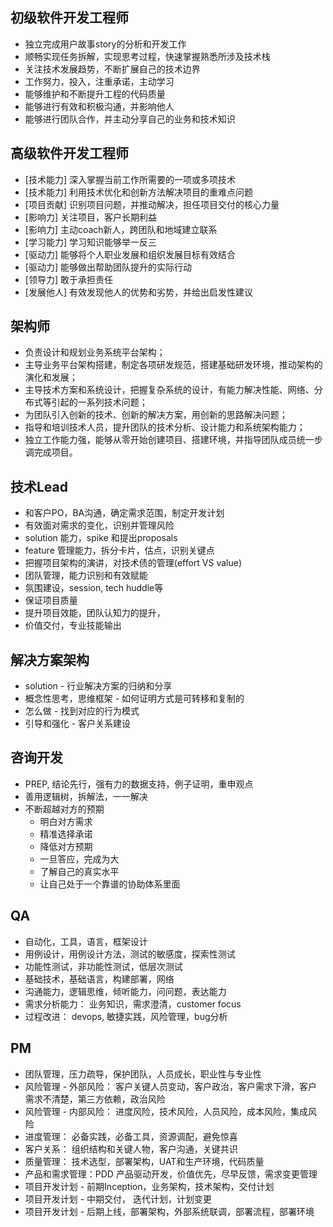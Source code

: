 ## 初级软件开发工程师

* 独立完成用户故事story的分析和开发工作
* 顺畅实现任务拆解，实现思考过程，快速掌握熟悉所涉及技术栈
* 关注技术发展趋势，不断扩展自己的技术边界
* 工作努力，投入，注重承诺，主动学习
* 能够维护和不断提升工程的代码质量
* 能够进行有效和积极沟通，并影响他人
* 能够进行团队合作，并主动分享自己的业务和技术知识

## 高级软件开发工程师

* [技术能力] 深入掌握当前工作所需要的一项或多项技术
* [技术能力] 利用技术优化和创新方法解决项目的重难点问题
* [项目贡献] 识别项目问题，并推动解决，担任项目交付的核心力量
* [影响力] 关注项目，客户长期利益
* [影响力] 主动coach新人，跨团队和地域建立联系
* [学习能力] 学习知识能够举一反三
* [驱动力] 能够将个人职业发展和组织发展目标有效结合
* [驱动力] 能够做出帮助团队提升的实际行动
* [领导力] 敢于承担责任
* [发展他人] 有效发现他人的优势和劣势，并给出启发性建议

## 架构师

* 负责设计和规划业务系统平台架构；
* 主导业务平台架构搭建，制定各项研发规范，搭建基础研发环境，推动架构的演化和发展；
* 主导技术方案和系统设计，把握复杂系统的设计，有能力解决性能、网络、分布式等引起的一系列技术问题；
* 为团队引入创新的技术、创新的解决方案，用创新的思路解决问题；
* 指导和培训技术人员，提升团队的技术分析、设计能力和系统架构能力；
* 独立工作能力强，能够从零开始创建项目、搭建环境，并指导团队成员统一步调完成项目。

## 技术Lead

* 和客户PO，BA沟通，确定需求范围，制定开发计划
* 有效面对需求的变化，识别并管理风险
* solution 能力，spike 和提出proposals
* feature 管理能力，拆分卡片，估点，识别关键点
* 把握项目架构的演讲，对技术债的管理(effort VS value)
* 团队管理，能力识别和有效赋能
* 氛围建设，session, tech huddle等
* 保证项目质量
* 提升项目效能，团队认知力的提升，
* 价值交付，专业技能输出

## 解决方案架构

* solution  -   行业解决方案的归纳和分享
* 概念性思考，思维框架 - 如何证明方式是可转移和复制的
* 怎么做 - 找到对应的行为模式
* 引导和强化 -  客户关系建设

## 咨询开发

* PREP,   结论先行，强有力的数据支持，例子证明，重申观点
* 善用逻辑树，拆解法，一一解决
* 不断超越对方的预期
  * 明白对方需求
  * 精准选择承诺
  * 降低对方预期
  * 一旦答应，完成为大
  * 了解自己的真实水平
  * 让自己处于一个靠谱的协助体系里面

## QA

* 自动化，工具，语言，框架设计
* 用例设计，用例设计方法，测试的敏感度，探索性测试
* 功能性测试，非功能性测试，低层次测试
* 基础技术，基础语言，构建部署，网络
* 沟通能力，逻辑思维，倾听能力，问问题，表达能力
* 需求分析能力： 业务知识，需求澄清，customer focus
* 过程改进： devops,  敏捷实践，风险管理，bug分析

## PM

* 团队管理，压力疏导，保护团队，人员成长，职业性与专业性
* 风险管理 - 外部风险： 客户关键人员变动，客户政治，客户需求下滑，客户需求不清楚，第三方依赖，政治风险
* 风险管理 - 内部风险： 进度风险，技术风险，人员风险，成本风险，集成风险
* 进度管理： 必备实践，必备工具，资源调配，避免惊喜
* 客户关系： 组织结构和关键人物，客户沟通，关键共识
* 质量管理： 技术选型，部署架构，UAT和生产环境，代码质量
* 产品和需求管理：PDD 产品驱动开发，价值优先，尽早反馈，需求变更管理
* 项目开发计划 - 前期Inception，业务架构，技术架构，交付计划
* 项目开发计划 - 中期交付， 迭代计划，计划变更
* 项目开发计划 - 后期上线，部署架构，外部系统联调，部署流程，部署环境
